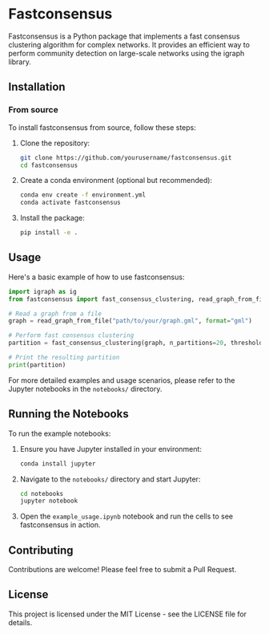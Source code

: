 # Fastconsensus

Fastconsensus is a Python package that implements a fast consensus clustering algorithm for complex networks. It provides an efficient way to perform community detection on large-scale networks using the igraph library.

## Installation

### From source

To install fastconsensus from source, follow these steps:

1. Clone the repository:
   ```bash
   git clone https://github.com/yourusername/fastconsensus.git
   cd fastconsensus
   ```

2. Create a conda environment (optional but recommended):
   ```bash
   conda env create -f environment.yml
   conda activate fastconsensus
   ```

3. Install the package:
   ```bash
   pip install -e .
   ```

## Usage

Here's a basic example of how to use fastconsensus:

```python
import igraph as ig
from fastconsensus import fast_consensus_clustering, read_graph_from_file

# Read a graph from a file
graph = read_graph_from_file("path/to/your/graph.gml", format="gml")

# Perform fast consensus clustering
partition = fast_consensus_clustering(graph, n_partitions=20, threshold=0.2)

# Print the resulting partition
print(partition)
```

For more detailed examples and usage scenarios, please refer to the Jupyter notebooks in the `notebooks/` directory.

## Running the Notebooks

To run the example notebooks:

1. Ensure you have Jupyter installed in your environment:
   ```bash
   conda install jupyter
   ```

2. Navigate to the `notebooks/` directory and start Jupyter:
   ```bash
   cd notebooks
   jupyter notebook
   ```

3. Open the `example_usage.ipynb` notebook and run the cells to see fastconsensus in action.

## Contributing

Contributions are welcome! Please feel free to submit a Pull Request.

## License

This project is licensed under the MIT License - see the LICENSE file for details.